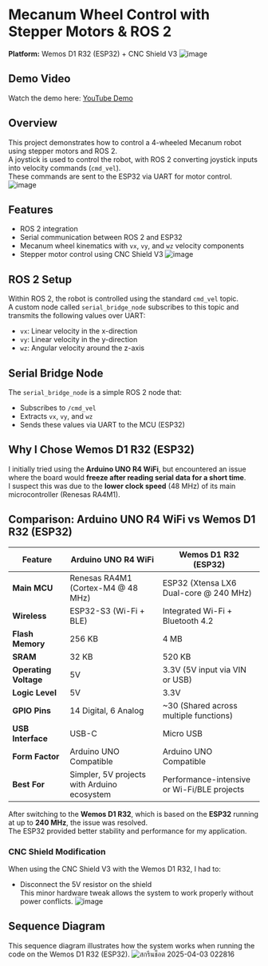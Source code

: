 # Mecanum Wheel Control with Stepper Motors & ROS 2  
**Platform:** Wemos D1 R32 (ESP32) + CNC Shield V3
![image](https://github.com/user-attachments/assets/1ad71b93-bfb3-4e33-8a22-8aebcc55ecee)

## Demo Video  
Watch the demo here: [YouTube Demo](https://youtu.be/DWA5EpyQzwQ)

## Overview  
This project demonstrates how to control a 4-wheeled Mecanum robot using stepper motors and ROS 2.  
A joystick is used to control the robot, with ROS 2 converting joystick inputs into velocity commands (`cmd_vel`).  
These commands are sent to the ESP32 via UART for motor control.
![image](https://github.com/user-attachments/assets/d9365329-0cb6-402d-8934-6d0d4069a4a8)

## Features
- ROS 2 integration
- Serial communication between ROS 2 and ESP32
- Mecanum wheel kinematics with `vx`, `vy`, and `wz` velocity components
- Stepper motor control using CNC Shield V3
![image](https://github.com/user-attachments/assets/9bd89352-faf3-4a98-9e0d-ec436ba283b7)

## ROS 2 Setup  
Within ROS 2, the robot is controlled using the standard `cmd_vel` topic.  
A custom node called `serial_bridge_node` subscribes to this topic and transmits the following values over UART:
- `vx`: Linear velocity in the x-direction  
- `vy`: Linear velocity in the y-direction  
- `wz`: Angular velocity around the z-axis  

## Serial Bridge Node  
The `serial_bridge_node` is a simple ROS 2 node that:
- Subscribes to `/cmd_vel`
- Extracts `vx`, `vy`, and `wz`
- Sends these values via UART to the MCU (ESP32)

## Why I Chose Wemos D1 R32 (ESP32)  
I initially tried using the **Arduino UNO R4 WiFi**, but encountered an issue where the board would **freeze after reading serial data for a short time**.  
I suspect this was due to the **lower clock speed** (48 MHz) of its main microcontroller (Renesas RA4M1).  

## Comparison: Arduino UNO R4 WiFi vs Wemos D1 R32 (ESP32)

| Feature                 | Arduino UNO R4 WiFi                             | Wemos D1 R32 (ESP32)                          |
|------------------------|--------------------------------------------------|-----------------------------------------------|
| **Main MCU**           | Renesas RA4M1 (Cortex-M4 @ 48 MHz)              | ESP32 (Xtensa LX6 Dual-core @ 240 MHz)        |
| **Wireless**           | ESP32-S3 (Wi-Fi + BLE)                          | Integrated Wi-Fi + Bluetooth 4.2              |
| **Flash Memory**       | 256 KB                                          | 4 MB                                           |
| **SRAM**               | 32 KB                                           | 520 KB                                         |
| **Operating Voltage**  | 5V                                              | 3.3V (5V input via VIN or USB)                |
| **Logic Level**        | 5V                                              | 3.3V                                           |
| **GPIO Pins**          | 14 Digital, 6 Analog                            | ~30 (Shared across multiple functions)        |
| **USB Interface**      | USB-C                                           | Micro USB                                     |
| **Form Factor**        | Arduino UNO Compatible                          | Arduino UNO Compatible                        |
| **Best For**           | Simpler, 5V projects with Arduino ecosystem     | Performance-intensive or Wi-Fi/BLE projects   |

After switching to the **Wemos D1 R32**, which is based on the **ESP32** running at up to **240 MHz**, the issue was resolved.  
The ESP32 provided better stability and performance for my application.

### CNC Shield Modification  
When using the CNC Shield V3 with the Wemos D1 R32, I had to:
- Disconnect the 5V resistor on the shield  
This minor hardware tweak allows the system to work properly without power conflicts.
![image](https://github.com/user-attachments/assets/2527e12d-39b8-4f54-b7d0-242d67e6be79)

## Sequence Diagram
This sequence diagram illustrates how the system works when running the code on the Wemos D1 R32 (ESP32).
![สกรีนช็อต 2025-04-03 022816](https://github.com/user-attachments/assets/b5dd2071-487e-4b6f-b195-e9314e54da75)

